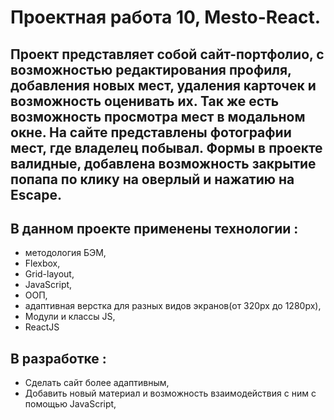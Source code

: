 # Проектная работа 10, Mesto-React.
 
## Проект представляет собой сайт-портфолио, с возможностью редактирования профиля, добавления новых мест, удаления карточек и возможность оценивать их. Так же есть возможность просмотра мест в модальном окне. На сайте представлены фотографии мест, где владелец побывал. Формы в проекте валидные, добавлена возможность закрытие попапа по клику на оверлый и нажатию на Escape.

## В данном проекте применены технологии : 
* методология БЭМ, 
* Flexbox, 
* Grid-layout,
* JavaScript,
* OOП,
* адаптивная верстка для разных видов экранов(от 320px до 1280px),
* Модули и классы JS,
* ReactJS


## В разработке : 
* Сделать сайт более адаптивным, 
* Добавить новый материал и возможность взаимодействия с ним с помощью JavaScript,